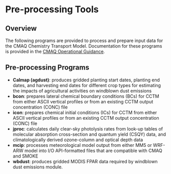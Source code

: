 Pre-processing Tools
========

## Overview
The following programs are provided to process and prepare input data for the CMAQ Chemistry Transport Model.  Documentation for these programs is provided in the [CMAQ Operational Guidance](https://github.com/USEPA/CMAQ/blob/5.2/DOCS/User_Manual/README.md).  

## Pre-processing Programs
* **Calmap (agdust)**:  produces gridded planting start dates, planting end dates, and harvesting end dates for different crop types for estimating the impacts of agricultural activities on windblown dust emissions
* **bcon**: prepares lateral chemical boundary conditions (BCs) for CCTM from either ASCII vertical profiles or from an existing CCTM output concentration (CONC) file
* **icon**: prepares chemical initial conditions (ICs) for CCTM from either ASCII vertical profiles or from an existing CCTM output concentration (CONC) file
* **jproc**: calculates daily clear-sky photolysis rates from look-up tables of molecular absorption cross-section and quantum yield (CSQY) data, and climatologically derived ozone-column and optical depth data
* **mcip**: processes meteorological model output from either MM5 or WRF-ARW model into I/O API-formatted files that are compatible with CMAQ and SMOKE
* **wbdust**: produces gridded MODIS FPAR data required by windblown dust emissions module. 
 
